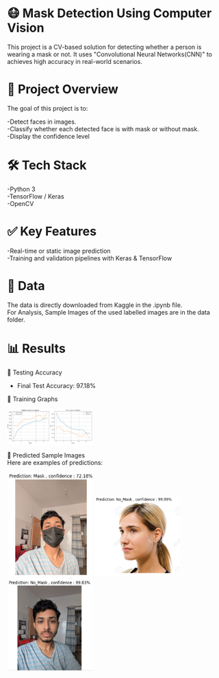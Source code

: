 # 😷 Mask Detection Using Computer Vision<br/>
This project is a CV-based solution for detecting whether a person is wearing a mask or not. It uses  "Convolutional Neural Networks(CNN)" to achieves high accuracy in real-world scenarios.<br/>

# 📌 Project Overview<br/>
The goal of this project is to:<br/>

-Detect faces in images.<br/>
-Classify whether each detected face is with mask or without mask.<br/>
-Display the confidence level<br/>


# 🛠️ Tech Stack<br/>
-Python 3<br/>
-TensorFlow / Keras<br/>
-OpenCV<br/>


# ✅ Key Features<br/>

-Real-time or static image prediction<br/>
-Training and validation pipelines with Keras & TensorFlow<br/>


# 📂 Data<br/>
The data is directly downloaded from Kaggle in the .ipynb file.<br/>
For Analysis, Sample Images of the used labelled images are in the data folder.<br/>
 

# 📊 Results<br/>
🔹 Testing Accuracy<br/>
- Final Test Accuracy: 97.18%<br/>

🔹 Training Graphs<br/>

<img src="results/graph.png" width="200"/><br/>

🔹 Predicted Sample Images<br/>
Here are examples of predictions:<br/>

<p float="left">
  <img src="results/1.png" width="200"/>
  <img src="results/2.png" width="200"/>
  <img src="results/3.png" width="200"/>
</p>
